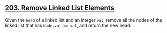 ## [203. Remove Linked List Elements](https://leetcode.com/problems/remove-linked-list-elements/)

Given the `head` of a linked list and an integer `val`, remove all the nodes of the linked list that has `Node.val == val`, and return the new head.

